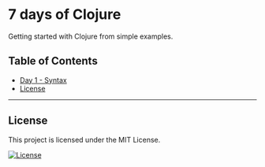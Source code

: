 # 7 days of Clojure

Getting started with Clojure from simple examples.

## Table of Contents

- [Day 1 - Syntax](/day1)
- [License](#license)

---

## License

This project is licensed under the MIT License.

[![License](http://img.shields.io/:license-mit-black.svg?style=flat-square)](http://badges.mit-license.org)
